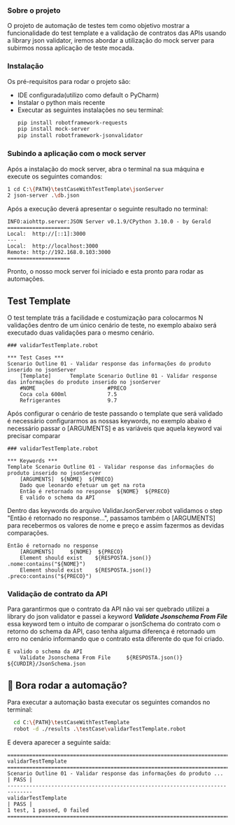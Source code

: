 ### Sobre o projeto
O projeto de automação de testes tem como objetivo mostrar a funcionalidade do test template e a validação de contratos das APIs usando 
a library json validator, iremos abordar a utilização do mock server para subirmos nossa aplicação de teste mocada.  

### Instalação
Os pré-requisitos para rodar o projeto são:
- IDE configurada(utilizo como default o PyCharm)
- Instalar o python mais recente
- Executar as seguintes instalações no seu terminal:
    ```sh
    pip install robotframework-requests
    pip install mock-server
    pip install robotframework-jsonvalidator
    ```

### Subindo a aplicação com o mock server
Após a instalação do mock server, abra o terminal na sua máquina e execute os seguintes comandos:
```bash
1 cd C:\{PATH}\testCaseWithTestTemplate\jsonServer
2 json-server .\db.json
```

Após a execução deverá apresentar o seguinte resultado no terminal:
```shell
INFO:aiohttp.server:JSON Server v0.1.9/CPython 3.10.0 - by Gerald
====================
Local:  http://[::1]:3000
---
Local:  http://localhost:3000
Remote: http://192.168.0.103:3000
====================
```
Pronto, o nosso mock server foi iniciado e esta pronto para rodar as automações.


## Test Template
O test template trás a facilidade e costumização para colocarmos N validações dentro de um único cenário de teste,
no exemplo abaixo será executado duas validações para o mesmo cenário.
```robotframework
### validarTestTemplate.robot

*** Test Cases ***
Scenario Outline 01 - Validar response das informações do produto inserido no jsonServer
    [Template]      Template Scenario Outline 01 - Validar response das informações do produto inserido no jsonServer
    #NOME                       #PRECO
    Coca cola 600ml             7.5
    Refrigerantes               9.7
```

Após configurar o cenário de teste passando o template que será validado é necessário configurarmos as nossas keywords,
no exemplo abaixo é necessário passar o [ARGUMENTS] e as variáveis que aquela keyword vai precisar comparar
```robotframework
### validarTestTemplate.robot

*** Keywords ***
Template Scenario Outline 01 - Validar response das informações do produto inserido no jsonServer
    [ARGUMENTS]  ${NOME}  ${PRECO}
    Dado que leonardo efetuar um get na rota
    Então é retornado no response  ${NOME}  ${PRECO}
    E valido o schema da API
```

Dentro das keywords do arquivo ValidarJsonServer.robot validamos o step "Então é retornado no response...", 
passamos também o [ARGUMENTS] para recebermos os valores de nome e preço e assim fazermos as devidas comparações.
```robotframework
Então é retornado no response
    [ARGUMENTS]     ${NOME}  ${PRECO}
    Element should exist    ${RESPOSTA.json()}    .nome:contains("${NOME}")
    Element should exist    ${RESPOSTA.json()}    .preco:contains("${PRECO}")
```

### Validação de contrato da API
Para garantirmos que o contrato da API não vai ser quebrado utilizei a library do json validator e passei a keyword ***Validate Jsonschema From File***
essa keyword tem o intuito de comparar o jsonSchema do contrato com o retorno do schema da API, caso tenha alguma diferença é retornado um erro no cenário informando 
que o contrato esta diferente do que foi criado.
```robotframework
E valido o schema da API
    Validate Jsonschema From File	  ${RESPOSTA.json()}   ${CURDIR}/JsonSchema.json
```

## 🤖 Bora rodar a automação?

Para executar a automação basta executar os seguintes comandos no terminal:
```sh
  cd C:\{PATH}\testCaseWithTestTemplate
  robot -d ./results .\testCase\validarTestTemplate.robot
```
E devera aparecer a seguinte saída:
```robotframework
==============================================================================
validarTestTemplate
==============================================================================
Scenario Outline 01 - Validar response das informações do produto ... | PASS |
------------------------------------------------------------------------------
validarTestTemplate                                                   | PASS |
1 test, 1 passed, 0 failed
==============================================================================
```
